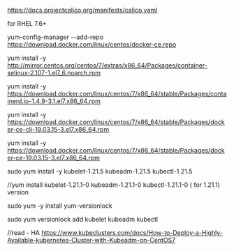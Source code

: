 
https://docs.projectcalico.org/manifests/calico.yaml 

for RHEL 7.6+ 

yum-config-manager --add-repo https://download.docker.com/linux/centos/docker-ce.repo

yum install -y http://mirror.centos.org/centos/7/extras/x86_64/Packages/container-selinux-2.107-1.el7_6.noarch.rpm

yum install -y https://download.docker.com/linux/centos/7/x86_64/stable/Packages/containerd.io-1.4.9-3.1.el7.x86_64.rpm

yum install -y  https://download.docker.com/linux/centos/7/x86_64/stable/Packages/docker-ce-cli-19.03.15-3.el7.x86_64.rpm

yum install -y  https://download.docker.com/linux/centos/7/x86_64/stable/Packages/docker-ce-19.03.15-3.el7.x86_64.rpm

sudo yum install -y kubelet-1.21.5 kubeadm-1.21.5 kubectl-1.21.5 


//yum install kubelet-1.21.1-0 kubeadm-1.21.1-0 kubectl-1.21.1-0 ( for 1.21.1) version

sudo yum -y install yum-versionlock

sudo yum versionlock add kubelet kubeadm kubectl


//read - HA https://www.kubeclusters.com/docs/How-to-Deploy-a-Highly-Available-kubernetes-Cluster-with-Kubeadm-on-CentOS7
